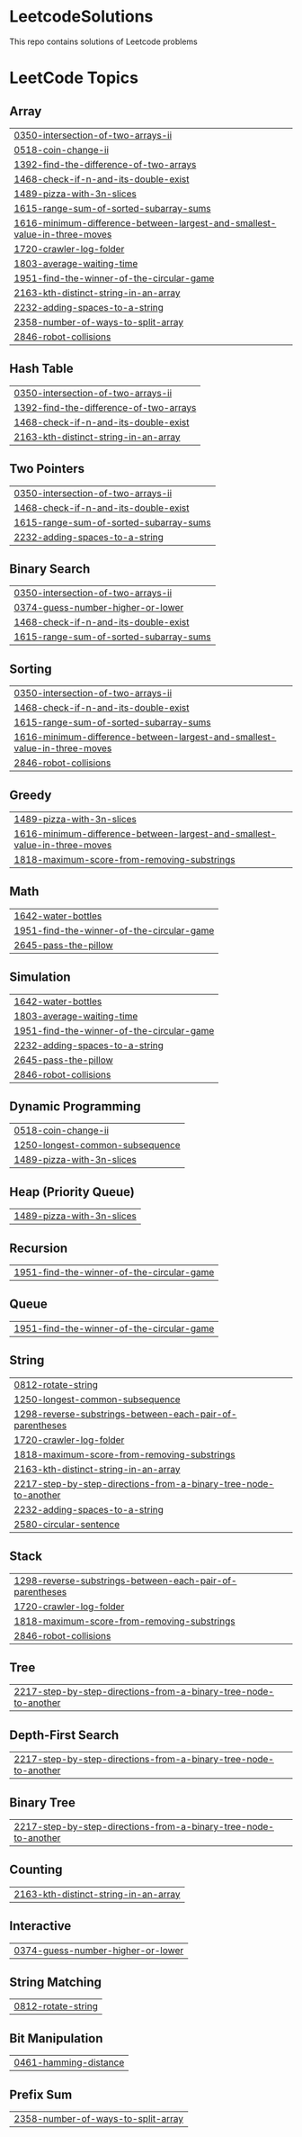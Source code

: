 # LeetcodeSolutions
This repo contains solutions of Leetcode problems

<!---LeetCode Topics Start-->
# LeetCode Topics
## Array
|  |
| ------- |
| [0350-intersection-of-two-arrays-ii](https://github.com/snehaagrawal14/Leetcode_Solutions/tree/master/0350-intersection-of-two-arrays-ii) |
| [0518-coin-change-ii](https://github.com/snehaagrawal14/Leetcode_Solutions/tree/master/0518-coin-change-ii) |
| [1392-find-the-difference-of-two-arrays](https://github.com/snehaagrawal14/Leetcode_Solutions/tree/master/1392-find-the-difference-of-two-arrays) |
| [1468-check-if-n-and-its-double-exist](https://github.com/snehaagrawal14/Leetcode_Solutions/tree/master/1468-check-if-n-and-its-double-exist) |
| [1489-pizza-with-3n-slices](https://github.com/snehaagrawal14/Leetcode_Solutions/tree/master/1489-pizza-with-3n-slices) |
| [1615-range-sum-of-sorted-subarray-sums](https://github.com/snehaagrawal14/Leetcode_Solutions/tree/master/1615-range-sum-of-sorted-subarray-sums) |
| [1616-minimum-difference-between-largest-and-smallest-value-in-three-moves](https://github.com/snehaagrawal14/Leetcode_Solutions/tree/master/1616-minimum-difference-between-largest-and-smallest-value-in-three-moves) |
| [1720-crawler-log-folder](https://github.com/snehaagrawal14/Leetcode_Solutions/tree/master/1720-crawler-log-folder) |
| [1803-average-waiting-time](https://github.com/snehaagrawal14/Leetcode_Solutions/tree/master/1803-average-waiting-time) |
| [1951-find-the-winner-of-the-circular-game](https://github.com/snehaagrawal14/Leetcode_Solutions/tree/master/1951-find-the-winner-of-the-circular-game) |
| [2163-kth-distinct-string-in-an-array](https://github.com/snehaagrawal14/Leetcode_Solutions/tree/master/2163-kth-distinct-string-in-an-array) |
| [2232-adding-spaces-to-a-string](https://github.com/snehaagrawal14/Leetcode_Solutions/tree/master/2232-adding-spaces-to-a-string) |
| [2358-number-of-ways-to-split-array](https://github.com/snehaagrawal14/Leetcode_Solutions/tree/master/2358-number-of-ways-to-split-array) |
| [2846-robot-collisions](https://github.com/snehaagrawal14/Leetcode_Solutions/tree/master/2846-robot-collisions) |
## Hash Table
|  |
| ------- |
| [0350-intersection-of-two-arrays-ii](https://github.com/snehaagrawal14/Leetcode_Solutions/tree/master/0350-intersection-of-two-arrays-ii) |
| [1392-find-the-difference-of-two-arrays](https://github.com/snehaagrawal14/Leetcode_Solutions/tree/master/1392-find-the-difference-of-two-arrays) |
| [1468-check-if-n-and-its-double-exist](https://github.com/snehaagrawal14/Leetcode_Solutions/tree/master/1468-check-if-n-and-its-double-exist) |
| [2163-kth-distinct-string-in-an-array](https://github.com/snehaagrawal14/Leetcode_Solutions/tree/master/2163-kth-distinct-string-in-an-array) |
## Two Pointers
|  |
| ------- |
| [0350-intersection-of-two-arrays-ii](https://github.com/snehaagrawal14/Leetcode_Solutions/tree/master/0350-intersection-of-two-arrays-ii) |
| [1468-check-if-n-and-its-double-exist](https://github.com/snehaagrawal14/Leetcode_Solutions/tree/master/1468-check-if-n-and-its-double-exist) |
| [1615-range-sum-of-sorted-subarray-sums](https://github.com/snehaagrawal14/Leetcode_Solutions/tree/master/1615-range-sum-of-sorted-subarray-sums) |
| [2232-adding-spaces-to-a-string](https://github.com/snehaagrawal14/Leetcode_Solutions/tree/master/2232-adding-spaces-to-a-string) |
## Binary Search
|  |
| ------- |
| [0350-intersection-of-two-arrays-ii](https://github.com/snehaagrawal14/Leetcode_Solutions/tree/master/0350-intersection-of-two-arrays-ii) |
| [0374-guess-number-higher-or-lower](https://github.com/snehaagrawal14/Leetcode_Solutions/tree/master/0374-guess-number-higher-or-lower) |
| [1468-check-if-n-and-its-double-exist](https://github.com/snehaagrawal14/Leetcode_Solutions/tree/master/1468-check-if-n-and-its-double-exist) |
| [1615-range-sum-of-sorted-subarray-sums](https://github.com/snehaagrawal14/Leetcode_Solutions/tree/master/1615-range-sum-of-sorted-subarray-sums) |
## Sorting
|  |
| ------- |
| [0350-intersection-of-two-arrays-ii](https://github.com/snehaagrawal14/Leetcode_Solutions/tree/master/0350-intersection-of-two-arrays-ii) |
| [1468-check-if-n-and-its-double-exist](https://github.com/snehaagrawal14/Leetcode_Solutions/tree/master/1468-check-if-n-and-its-double-exist) |
| [1615-range-sum-of-sorted-subarray-sums](https://github.com/snehaagrawal14/Leetcode_Solutions/tree/master/1615-range-sum-of-sorted-subarray-sums) |
| [1616-minimum-difference-between-largest-and-smallest-value-in-three-moves](https://github.com/snehaagrawal14/Leetcode_Solutions/tree/master/1616-minimum-difference-between-largest-and-smallest-value-in-three-moves) |
| [2846-robot-collisions](https://github.com/snehaagrawal14/Leetcode_Solutions/tree/master/2846-robot-collisions) |
## Greedy
|  |
| ------- |
| [1489-pizza-with-3n-slices](https://github.com/snehaagrawal14/Leetcode_Solutions/tree/master/1489-pizza-with-3n-slices) |
| [1616-minimum-difference-between-largest-and-smallest-value-in-three-moves](https://github.com/snehaagrawal14/Leetcode_Solutions/tree/master/1616-minimum-difference-between-largest-and-smallest-value-in-three-moves) |
| [1818-maximum-score-from-removing-substrings](https://github.com/snehaagrawal14/Leetcode_Solutions/tree/master/1818-maximum-score-from-removing-substrings) |
## Math
|  |
| ------- |
| [1642-water-bottles](https://github.com/snehaagrawal14/Leetcode_Solutions/tree/master/1642-water-bottles) |
| [1951-find-the-winner-of-the-circular-game](https://github.com/snehaagrawal14/Leetcode_Solutions/tree/master/1951-find-the-winner-of-the-circular-game) |
| [2645-pass-the-pillow](https://github.com/snehaagrawal14/Leetcode_Solutions/tree/master/2645-pass-the-pillow) |
## Simulation
|  |
| ------- |
| [1642-water-bottles](https://github.com/snehaagrawal14/Leetcode_Solutions/tree/master/1642-water-bottles) |
| [1803-average-waiting-time](https://github.com/snehaagrawal14/Leetcode_Solutions/tree/master/1803-average-waiting-time) |
| [1951-find-the-winner-of-the-circular-game](https://github.com/snehaagrawal14/Leetcode_Solutions/tree/master/1951-find-the-winner-of-the-circular-game) |
| [2232-adding-spaces-to-a-string](https://github.com/snehaagrawal14/Leetcode_Solutions/tree/master/2232-adding-spaces-to-a-string) |
| [2645-pass-the-pillow](https://github.com/snehaagrawal14/Leetcode_Solutions/tree/master/2645-pass-the-pillow) |
| [2846-robot-collisions](https://github.com/snehaagrawal14/Leetcode_Solutions/tree/master/2846-robot-collisions) |
## Dynamic Programming
|  |
| ------- |
| [0518-coin-change-ii](https://github.com/snehaagrawal14/Leetcode_Solutions/tree/master/0518-coin-change-ii) |
| [1250-longest-common-subsequence](https://github.com/snehaagrawal14/Leetcode_Solutions/tree/master/1250-longest-common-subsequence) |
| [1489-pizza-with-3n-slices](https://github.com/snehaagrawal14/Leetcode_Solutions/tree/master/1489-pizza-with-3n-slices) |
## Heap (Priority Queue)
|  |
| ------- |
| [1489-pizza-with-3n-slices](https://github.com/snehaagrawal14/Leetcode_Solutions/tree/master/1489-pizza-with-3n-slices) |
## Recursion
|  |
| ------- |
| [1951-find-the-winner-of-the-circular-game](https://github.com/snehaagrawal14/Leetcode_Solutions/tree/master/1951-find-the-winner-of-the-circular-game) |
## Queue
|  |
| ------- |
| [1951-find-the-winner-of-the-circular-game](https://github.com/snehaagrawal14/Leetcode_Solutions/tree/master/1951-find-the-winner-of-the-circular-game) |
## String
|  |
| ------- |
| [0812-rotate-string](https://github.com/snehaagrawal14/Leetcode_Solutions/tree/master/0812-rotate-string) |
| [1250-longest-common-subsequence](https://github.com/snehaagrawal14/Leetcode_Solutions/tree/master/1250-longest-common-subsequence) |
| [1298-reverse-substrings-between-each-pair-of-parentheses](https://github.com/snehaagrawal14/Leetcode_Solutions/tree/master/1298-reverse-substrings-between-each-pair-of-parentheses) |
| [1720-crawler-log-folder](https://github.com/snehaagrawal14/Leetcode_Solutions/tree/master/1720-crawler-log-folder) |
| [1818-maximum-score-from-removing-substrings](https://github.com/snehaagrawal14/Leetcode_Solutions/tree/master/1818-maximum-score-from-removing-substrings) |
| [2163-kth-distinct-string-in-an-array](https://github.com/snehaagrawal14/Leetcode_Solutions/tree/master/2163-kth-distinct-string-in-an-array) |
| [2217-step-by-step-directions-from-a-binary-tree-node-to-another](https://github.com/snehaagrawal14/Leetcode_Solutions/tree/master/2217-step-by-step-directions-from-a-binary-tree-node-to-another) |
| [2232-adding-spaces-to-a-string](https://github.com/snehaagrawal14/Leetcode_Solutions/tree/master/2232-adding-spaces-to-a-string) |
| [2580-circular-sentence](https://github.com/snehaagrawal14/Leetcode_Solutions/tree/master/2580-circular-sentence) |
## Stack
|  |
| ------- |
| [1298-reverse-substrings-between-each-pair-of-parentheses](https://github.com/snehaagrawal14/Leetcode_Solutions/tree/master/1298-reverse-substrings-between-each-pair-of-parentheses) |
| [1720-crawler-log-folder](https://github.com/snehaagrawal14/Leetcode_Solutions/tree/master/1720-crawler-log-folder) |
| [1818-maximum-score-from-removing-substrings](https://github.com/snehaagrawal14/Leetcode_Solutions/tree/master/1818-maximum-score-from-removing-substrings) |
| [2846-robot-collisions](https://github.com/snehaagrawal14/Leetcode_Solutions/tree/master/2846-robot-collisions) |
## Tree
|  |
| ------- |
| [2217-step-by-step-directions-from-a-binary-tree-node-to-another](https://github.com/snehaagrawal14/Leetcode_Solutions/tree/master/2217-step-by-step-directions-from-a-binary-tree-node-to-another) |
## Depth-First Search
|  |
| ------- |
| [2217-step-by-step-directions-from-a-binary-tree-node-to-another](https://github.com/snehaagrawal14/Leetcode_Solutions/tree/master/2217-step-by-step-directions-from-a-binary-tree-node-to-another) |
## Binary Tree
|  |
| ------- |
| [2217-step-by-step-directions-from-a-binary-tree-node-to-another](https://github.com/snehaagrawal14/Leetcode_Solutions/tree/master/2217-step-by-step-directions-from-a-binary-tree-node-to-another) |
## Counting
|  |
| ------- |
| [2163-kth-distinct-string-in-an-array](https://github.com/snehaagrawal14/Leetcode_Solutions/tree/master/2163-kth-distinct-string-in-an-array) |
## Interactive
|  |
| ------- |
| [0374-guess-number-higher-or-lower](https://github.com/snehaagrawal14/Leetcode_Solutions/tree/master/0374-guess-number-higher-or-lower) |
## String Matching
|  |
| ------- |
| [0812-rotate-string](https://github.com/snehaagrawal14/Leetcode_Solutions/tree/master/0812-rotate-string) |
## Bit Manipulation
|  |
| ------- |
| [0461-hamming-distance](https://github.com/snehaagrawal14/Leetcode_Solutions/tree/master/0461-hamming-distance) |
## Prefix Sum
|  |
| ------- |
| [2358-number-of-ways-to-split-array](https://github.com/snehaagrawal14/Leetcode_Solutions/tree/master/2358-number-of-ways-to-split-array) |
<!---LeetCode Topics End-->